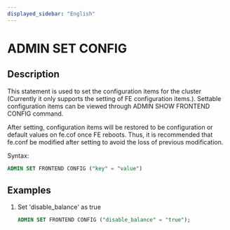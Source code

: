 ```yaml
---
displayed_sidebar: "English"
---
```


# ADMIN SET CONFIG

## Description

This statement is used to set the configuration items for the cluster (Currently it only supports the setting of FE configuration items.). Settable configuration items can be viewed through ADMIN SHOW FRONTEND CONFIG command.

After setting, configuration items will be restored to be configuration or default values on fe.cof once FE reboots. Thus, it is recommended that fe.conf be modified after setting to avoid the loss of previous modification.

Syntax:

```sql
ADMIN SET FRONTEND CONFIG ("key" = "value")
```

## Examples

1. Set 'disable_balance' as true

    ```sql
    ADMIN SET FRONTEND CONFIG ("disable_balance" = "true");
    ```
